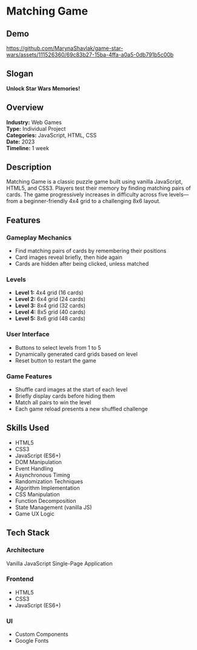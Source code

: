 # Matching Game

## Demo
https://github.com/MarynaShavlak/game-star-wars/assets/111526360/69c83b27-15ba-4ffa-a0a5-0db791b5c00b

## Slogan

**Unlock Star Wars Memories!**

## Overview

**Industry:** Web Games  
**Type:** Individual Project  
**Categories:** JavaScript, HTML, CSS  
**Date:** 2023  
**Timeline:** 1 week  

## Description

Matching Game is a classic puzzle game built using vanilla JavaScript, HTML5, and CSS3. Players test their memory by finding matching pairs of cards. The game progressively increases in difficulty across five levels—from a beginner-friendly 4x4 grid to a challenging 8x6 layout.

## Features

### Gameplay Mechanics

- Find matching pairs of cards by remembering their positions
- Card images reveal briefly, then hide again
- Cards are hidden after being clicked, unless matched

### Levels

- **Level 1:** 4x4 grid (16 cards)  
- **Level 2:** 6x4 grid (24 cards)  
- **Level 3:** 8x4 grid (32 cards)  
- **Level 4:** 8x5 grid (40 cards)  
- **Level 5:** 8x6 grid (48 cards)

### User Interface

- Buttons to select levels from 1 to 5
- Dynamically generated card grids based on level
- Reset button to restart the game

### Game Features

- Shuffle card images at the start of each level
- Briefly display cards before hiding them
- Match all pairs to win the level
- Each game reload presents a new shuffled challenge

## Skills Used

- HTML5
- CSS3
- JavaScript (ES6+)
- DOM Manipulation
- Event Handling
- Asynchronous Timing
- Randomization Techniques
- Algorithm Implementation
- CSS Manipulation
- Function Decomposition
- State Management (vanilla JS)
- Game UX Logic

## Tech Stack

### Architecture

Vanilla JavaScript Single-Page Application

### Frontend

- HTML5
- CSS3
- JavaScript (ES6+)

### UI

- Custom Components
- Google Fonts


